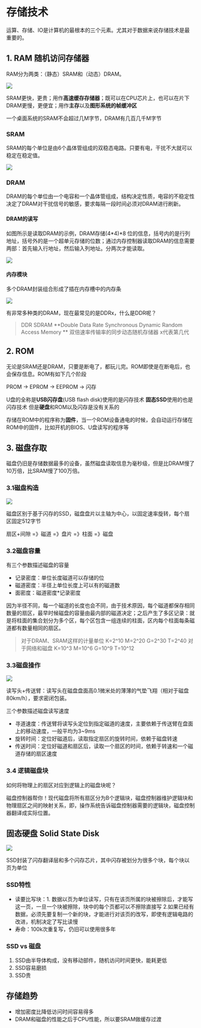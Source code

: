 # 存储技术

运算、存储、IO是计算机的最根本的三个元素。尤其对于数据来说存储技术是最重要的。

## 1. RAM 随机访问存储器

RAM分为两类：（静态）SRAM和（动态）DRAM。

![](./img/diff.JPG)

SRAM更快，更贵；用作**高速缓存存储器**；既可以在CPU芯片上，也可以在片下
DRAM更慢，更便宜；用作**主存**以及**图形系统的帧缓冲区**

一个桌面系统的SRAM不会超过几M字节，DRAM有几百几千M字节

### SRAM

SRAM的每个单位是由6个晶体管组成的双稳态电路。只要有电，干扰不大就可以稳定在稳定值。

![](./img/SRAM.JPG)

### DRAM

DRAM的每个单位由一个电容和一个晶体管组成，结构决定性质，电容的不稳定性决定了DRAM对干扰信号的敏感，要求每隔一段时间必须对DRAM进行刷新。

#### DRAM的读写

如图所示是读取DRAM的示例，DRAM存储(4\*4)\*8 位的信息，括号内的是行列地址，括号外的是一个超单元存储的位数；通过内存控制器读取DRAM的信息需要两部：首先输入行地址，然后输入列地址。分两次才能读取。

![](./img/DRAM1.JPG)

#### 内存模块

多个DRAM封装组合形成了插在内存槽中的内存条

![](./img/DRAM2.JPG)

有非常多种类的DRAM，现在最常见的是DDRx，什么是DDR呢？

> DDR SDRAM **Double Data Rate Synchronous Dynamic Random Access Memory ** 双倍速率传输率的同步动态随机存储器 
> x代表第几代

## 2. ROM

无论是SRAM还是DRAM，只要是断电了，都玩儿完。ROM即使是在断电后，也会保存信息。ROM有如下几个阶段

PROM -> EPROM -> EEPROM -> 闪存

U盘的全称是**USB闪存盘**(USB flash disk)使用的是闪存技术
**固态SSD**使用的也是闪存技术
但是**硬盘**和ROM以及闪存是没有关系的

存储在ROM中的程序称为**固件**，当一个ROM设备通电的时候，会自动运行存储在ROM中的固件，比如开机的BIOS、U盘读写的程序等

## 3. 磁盘存取

磁盘仍旧是存储数据最多的设备，虽然磁盘读取信息为毫秒级，但是比DRAM慢了10万倍，比SRAM慢了100万倍。

### 3.1磁盘构造

![](./img/disk.JPG)

磁盘区别于基于闪存的SSD，磁盘盘片以主轴为中心，以固定速率旋转，每个扇区固定512字节

扇区+间隙 =》磁道 =》盘片 =》柱面 =》磁盘

### 3.2磁盘容量

有三个参数描述磁盘的容量

- 记录密度：单位长度磁道可以存储的位
- 磁道密度：半径上单位长度上可以有的磁道数
- 面密度：磁道密度\*记录密度

因为半径不同，每一个磁道的长度也会不同，由于技术原因，每个磁道都保存相同数量的扇区，最早时候磁盘的容量由最内部的磁道决定；之后产生了多区记录：就是将柱面的集合划分为多个区，每个区包含一组连续的柱面，区内每个柱面每条磁道都有数量相同的扇区。

> 对于DRAM、SRAM这样的计量单位 K=2^10 M=2^20 G=2^30 T=2^40
> 对于网络和磁盘 K=10^3 M=10^6 G=10^9 T=10^12

### 3.3磁盘操作

![](./img/diskIO.JPG)

读写头+传送臂：读写头在磁盘盘面高0.1微米处的薄薄的气垫飞翔（相对于磁盘80km/h），要求密闭包装。

三个参数描述磁盘读写速度

- 寻道速度：传送臂将读写头定位到指定磁道的速度，主要依赖于传送臂在盘面上的移动速度，一般平均为3~9ms
- 旋转时间：定位好磁道后，读取指定扇区的旋转时间，依赖于磁盘转速
- 传送时间：定位好磁道和扇区后，读取一个扇区的时间，依赖于转速和一个磁道存储的扇区速度

### 3.4 逻辑磁盘块

如何将物理上的扇区对应到逻辑上的磁盘块呢？

磁盘控制器帮你！现代磁盘将所有扇区分为B个逻辑块，磁盘控制器维护逻辑块和物理扇区之间的映射关系，即，操作系统告诉磁盘控制器需要的逻辑块，磁盘控制器翻译成实际位置。

## 固态硬盘 Solid State Disk

![](./img/ssd.JPG)

SSD封装了闪存翻译层和多个闪存芯片，其中闪存被划分为很多个块，每个块以页为单位

### SSD特性

- 读要比写块：1. 数据以页为单位读写，只有在该页所属的块被擦除后，才能写这一页，一旦一个块被擦除，块中的每个页都可以不擦除直接写 2.如果已经有数据，必须先要复制一个新的块，才能进行对该页的改写，即使有逻辑电路的改进，机制决定了写比读慢
- 寿命：100k次重复写，仍旧可以使用很多年

### SSD vs 磁盘

1. SSD由半导体构成，没有移动部件，随机访问时间更快，能耗更低
2. SSD容易磨损
3. SSD贵

## 存储趋势

- 增加密度比降低访问时间容易得多
- DRAM和磁盘的性能之后于CPU性能，所以要SRAM做缓存过渡